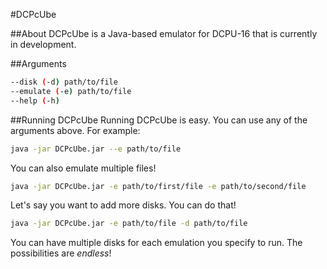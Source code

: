 #DCPcUbe

##About
DCPcUbe is a Java-based emulator for DCPU-16 that is currently in development.

##Arguments
```bash
--disk (-d) path/to/file
--emulate (-e) path/to/file
--help (-h)
```

##Running DCPcUbe
Running DCPcUbe is easy. You can use any of the arguments above. For example:
```bash
java -jar DCPcUbe.jar --e path/to/file
```
You can also emulate multiple files!
```bash
java -jar DCPcUbe.jar -e path/to/first/file -e path/to/second/file
```
Let's say you want to add more disks. You can do that!
```bash
java -jar DCPcUbe.jar -e path/to/file -d path/to/file
```
You can have multiple disks for each emulation you specify to run. The possibilities are *endless*!